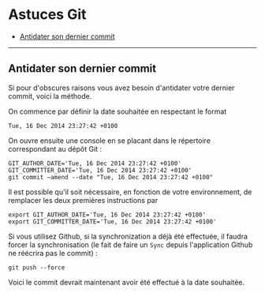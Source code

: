 # Astuces Git

* [Antidater son dernier commit](#antidater-son-dernier-commit)

***

## Antidater son dernier commit

Si pour d'obscures raisons vous avez besoin d'antidater votre dernier commit, voici la méthode.

On commence par définir la date souhaitée en respectant le format 

	Tue, 16 Dec 2014 23:27:42 +0100

On ouvre ensuite une console en se placant dans le répertoire correspondant au dépôt Git :

	GIT_AUTHOR_DATE='Tue, 16 Dec 2014 23:27:42 +0100'
	GIT_COMMITTER_DATE='Tue, 16 Dec 2014 23:27:42 +0100'
	git commit —amend --date "Tue, 16 Dec 2014 23:27:42 +0100"

Il est possible qu'il soit nécessaire, en fonction de votre environnement, de remplacer les deux premières instructions par 

	export GIT_AUTHOR_DATE='Tue, 16 Dec 2014 23:27:42 +0100'
	export GIT_COMMITTER_DATE='Tue, 16 Dec 2014 23:27:42 +0100'

Si vous utilisez Github, si la synchronization a déjà été effectuée, il faudra forcer la synchronisation (le fait de faire un `Sync` depuis l'application Github ne réécrira pas le commit) :

	git push --force

Voici le commit devrait maintenant avoir été effectué à la date souhaitée.